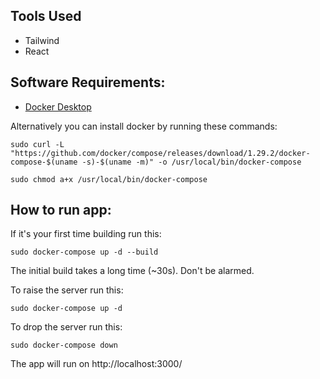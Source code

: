 ## Tools Used
- Tailwind
- React

## Software Requirements:

-   [Docker Desktop](https://docs.docker.com/get-docker/)

Alternatively you can install docker by running these commands:

```
sudo curl -L "https://github.com/docker/compose/releases/download/1.29.2/docker-compose-$(uname -s)-$(uname -m)" -o /usr/local/bin/docker-compose
```

```
sudo chmod a+x /usr/local/bin/docker-compose
```

## How to run app:

If it's your first time building run this:

```
sudo docker-compose up -d --build
```

The initial build takes a long time (~30s). Don't be alarmed.

To raise the server run this:

```
sudo docker-compose up -d
```

To drop the server run this:

```
sudo docker-compose down
```

The app will run on http://localhost:3000/
